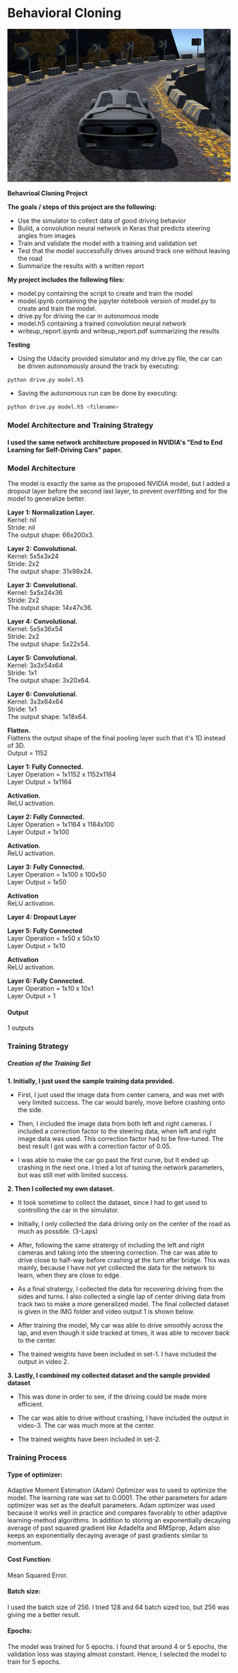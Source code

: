 
# **Behavioral Cloning** 
![png](bcimage.png)

**Behavrioal Cloning Project**

**The goals / steps of this project are the following:**
* Use the simulator to collect data of good driving behavior
* Build, a convolution neural network in Keras that predicts steering angles from images
* Train and validate the model with a training and validation set
* Test that the model successfully drives around track one without leaving the road
* Summarize the results with a written report

**My project includes the following files:**
* model.py containing the script to create and train the model
* model.ipynb containing the jupyter notebook version of model.py to create and train the model.
* drive.py for driving the car in autonomous mode
* model.h5 containing a trained convolution neural network 
* writeup_report.ipynb and writeup_report.pdf summarizing the results

**Testing**

* Using the Udacity provided simulator and my drive.py file, the car can be driven autonomously around the track by executing:
```sh
python drive.py model.h5
```
* Saving the autonomous run can be done by executing:
```sh
python drive.py model.h5 <filename>
```

### Model Architecture and Training Strategy

#### I used the same network architecture proposed in NVIDIA's "End to End Learning for Self-Driving Cars" paper.

### Model Architecture 

The model is exactly the same as the proposed NVIDIA model, but I added a dropout layer before the second last layer, to prevent overfitting and for the model to generalize better.

**Layer 1: Normalization Layer.** <br>
Kernel: nil <br>
Stride: nil <br>
The output shape: 66x200x3. <br>

**Layer 2: Convolutional.** <br>
Kernel: 5x5x3x24<br>
Stride: 2x2 <br>
The output shape: 31x98x24. <br>

**Layer 3: Convolutional.** <br>
Kernel: 5x5x24x36<br>
Stride: 2x2 <br>
The output shape: 14x47x36. <br>

**Layer 4: Convolutional.** <br>
Kernel: 5x5x36x54<br>
Stride: 2x2 <br>
The output shape: 5x22x54. <br>

**Layer 5: Convolutional.** <br>
Kernel: 3x3x54x64<br>
Stride: 1x1 <br>
The output shape: 3x20x64. <br>

**Layer 6: Convolutional.** <br>
Kernel: 3x3x64x64<br>
Stride: 1x1 <br>
The output shape: 1x18x64. <br>

**Flatten.** <br>
Flattens the output shape of the final pooling layer such that it's 1D instead of 3D. <br>
Output = 1152

**Layer 1: Fully Connected.** <br>
Layer Operation = 1x1152 x 1152x1164 <br>
Layer Output = 1x1164 <br>

**Activation.** <br>
ReLU activation.

**Layer 2: Fully Connected.** <br>
Layer Operation = 1x1164 x 1164x100 <br>
Layer Output =  1x100

**Activation.** <br>
ReLU activation.

**Layer 3: Fully Connected.** <br>
Layer Operation = 1x100 x 100x50 <br>
Layer Output =  1x50

**Activation** <br>
ReLU activation.

**Layer 4: Dropout Layer** <br>

**Layer 5: Fully Connected** <br>
Layer Operation = 1x50 x 50x10 <br>
Layer Output =  1x10

**Activation** <br>
ReLU activation.

**Layer 6: Fully Connected.** <br>
Layer Operation = 1x10 x 10x1 <br>
Layer Output =  1

#### Output
1 outputs

### Training Strategy

##### Creation of the Training Set

**1. Initially, I just used the sample training data provided.**
* First, I just used the image data from center camera, and was met with very limited success. The car would barely, move before crashing onto the side. 
    
* Then, I included the image data from both left and right cameras. I included a correction factor to the steering data, when left and right image data was used. This correction factor had to be fine-tuned. The best result I got was with a correction factor of 0.05.
    
* I was able to make the car go past the first curve, but It ended up crashing in the next one. I tried a lot of tuning the network parameters, but was still met with limited success.

**2. Then I collected my own dataset.**
* It took sometime to collect the dataset, since I had to get used to controlling the car in the simulator.
    
* Initially, I only collected the data driving only on the center of the road as much as possible. (3-Laps)
   
* After, following the same stratergy of including the left and right cameras and taking into the steering correction. The car was able to drive close to half-way before crashing at the turn after bridge. This was mainly, because I have not yet collected the data for the network to learn, when they are close to edge.
    
* As a final stratergy, I collected the data for recovering driving from the sides and turns. I also collected a single lap of center driving data from  track two to make a more generalized model. The final collected dataset is given in the IMG folder and video output 1 is shown below.
    
* After training the model, My car was able to drive smoothly across the lap, and even though it side tracked at times, it was able to recover back to the center. 

* The trained weights have been included in set-1. I have included the output in video 2.

**3. Lastly, I combined my collected dataset and the sample provided dataset** 

* This was done in order to see, if the driving could be made more efficient.

* The car was able to drive without crashing, I have included the output in video-3. The car was much more at the center.

* The trained weights have been included in set-2.

### Training Process

#### Type of optimizer: 
Adaptive Moment Estimation (Adam) Optimizer was to used to optimize the model. 
The learning rate was set to 0.0001. 
The other parameters for adam optimizer was set as the deafult parameters. 
Adam optimizer was used because it works well in practice and compares favorably to other adaptive learning-method algorithms. In addition to storing an exponentially decaying average of past squared gradient like Adadelta and RMSprop, Adam also keeps an exponentially decaying average of past gradients similar to momentum.

#### Cost Function:
Mean Squared Error.

#### Batch size: 
I used the batch size of 256. I tried 128 and 64 batch sized too, but 256 was giving me a better result.

#### Epochs:
The model was trained for 5 epochs. I found that around 4 or 5 epochs, the validation loss was staying almost constant. Hence, I selected the model to train for 5 epochs.


